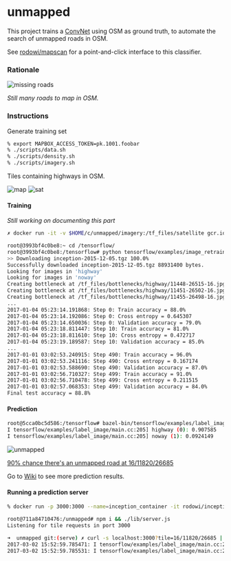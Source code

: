 # unmapped

This project trains a [ConvNet](https://en.wikipedia.org/wiki/Convolutional_neural_network) using OSM as ground truth, to automate the search of unmapped roads in OSM.

See [rodowi/mapscan](https://github.com/rodowi/mapscan) for a point-and-click interface to this classifier.

### Rationale

![missing roads](https://raw.githubusercontent.com/rodowi/unmapped/master/screenshots/missing-roads.jpg)

_Still many roads to map in OSM._

### Instructions

Generate training set

```bash
% export MAPBOX_ACCESS_TOKEN=pk.1001.foobar
% ./scripts/data.sh
% ./scripts/density.sh
% ./scripts/imagery.sh
```

Tiles containing highways in OSM.

![map](https://github.com/rodowi/unmapped/raw/master/screenshots/map.jpg)
![sat](https://github.com/rodowi/unmapped/raw/master/screenshots/sat.jpg)

#### Training

_Still working on documenting this part_

```bash
✗ docker run -it -v $HOME/c/unmapped/imagery:/tf_files/satellite gcr.io/tensorflow/tensorflow:latest-devel

root@3993bf4c0be8:~ cd /tensorflow/
root@3993bf4c0be8:/tensorflow# python tensorflow/examples/image_retraining/retrain.py --bottleneck_dir=/tf_files/bottlenecks --output_graph=/tf_files/retrained_graph.pb --output_labels=/tf_files/retrained_labels.txt --image_dir /tf_files/satellite
>> Downloading inception-2015-12-05.tgz 100.0%
Successfully downloaded inception-2015-12-05.tgz 88931400 bytes.
Looking for images in 'highway'
Looking for images in 'noway'
Creating bottleneck at /tf_files/bottlenecks/highway/11448-26515-16.jpg.txt
Creating bottleneck at /tf_files/bottlenecks/highway/11451-26502-16.jpg.txt
Creating bottleneck at /tf_files/bottlenecks/highway/11455-26498-16.jpg.txt
...
2017-01-04 05:23:14.191868: Step 0: Train accuracy = 88.0%
2017-01-04 05:23:14.192086: Step 0: Cross entropy = 0.645307
2017-01-04 05:23:14.650036: Step 0: Validation accuracy = 79.0%
2017-01-04 05:23:18.811447: Step 10: Train accuracy = 81.0%
2017-01-04 05:23:18.811610: Step 10: Cross entropy = 0.472717
2017-01-04 05:23:19.189587: Step 10: Validation accuracy = 85.0%
...
2017-01-01 03:02:53.240915: Step 490: Train accuracy = 96.0%
2017-01-01 03:02:53.241116: Step 490: Cross entropy = 0.167174
2017-01-01 03:02:53.588690: Step 490: Validation accuracy = 87.0%
2017-01-01 03:02:56.710327: Step 499: Train accuracy = 91.0%
2017-01-01 03:02:56.710478: Step 499: Cross entropy = 0.211515
2017-01-01 03:02:57.068353: Step 499: Validation accuracy = 84.0%
Final test accuracy = 88.8%
```

#### Prediction

```bash
root@5cca0bc5d586:/tensorflow# bazel-bin/tensorflow/examples/label_image/label_image --graph=/tf_files/retrained_graph.pb --labels=/tf_files/retrained_labels.txt --output_layer=final_result --image=/tf_files/satellite/11856-26822-16.jpg
I tensorflow/examples/label_image/main.cc:205] highway (0): 0.907585
I tensorflow/examples/label_image/main.cc:205] noway (1): 0.0924149
```

![unmapped](https://raw.githubusercontent.com/rodowi/unmapped/master/screenshots/11820-26685-16.jpg)

[90% chance there's an unmapped road at 16/11820/26685](https://b.tiles.mapbox.com/v4/mapbox.satellite/16/11856/26822@2x.png?access_token=pk.eyJ1IjoibWFwYm94IiwiYSI6IlpIdEpjOHcifQ.Cldl4wq_T5KOgxhLvbjE-w)

Go to [Wiki](https://github.com/rodowi/unmapped/wiki/Results) to see more prediction results.

#### Running a prediction server

```bash
% docker run -p 3000:3000 --name=inception_container -it rodowi/inception_serving

root@711a84710476:/unmapped# npm i && ./lib/server.js
Listening for tile requests in port 3000
```

```bash
➜  unmapped git:(serve) ✗ curl -s localhost:3000?tile=16/11820/26685 | grep "way "
2017-03-02 15:52:59.785471: I tensorflow/examples/label_image/main.cc:206] highway (0): 0.957238
2017-03-02 15:52:59.785531: I tensorflow/examples/label_image/main.cc:206] noway (1): 0.0427618
```
